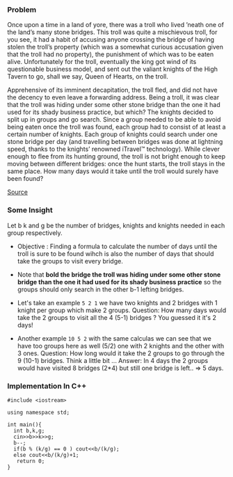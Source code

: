 ### Problem
Once upon a time in a land of yore, there was a troll who lived ’neath one of the land’s many stone bridges. This troll was quite a mischievous troll, for you see, it had a habit of accusing anyone crossing the bridge of having stolen the troll’s property (which was a somewhat curious accusation given that the troll had no property), the punishment of which was to be eaten alive. Unfortunately for the troll, eventually the king got wind of its questionable business model, and sent out the valiant knights of the High Tavern to go, shall we say, Queen of Hearts, on the troll.

Apprehensive of its imminent decapitation, the troll fled, and did not have the decency to even leave a forwarding address. Being a troll, it was clear that the troll was hiding under some other stone bridge than the one it had used for its shady business practice, but which? The knights decided to split up in groups and go search. Since a group needed to be able to avoid being eaten once the troll was found, each group had to consist of at least a certain number of knights. Each group of knights could search under one stone bridge per day (and travelling between bridges was done at lightning speed, thanks to the knights’ renowned iTravel™ technology). While clever enough to flee from its hunting ground, the troll is not bright enough to keep moving between different bridges: once the hunt starts, the troll stays in the same place. How many days would it take until the troll would surely have been found?

[Source](https://open.kattis.com/problems/trollhunt)

### Some Insight
Let b k and g be the number of bridges, knights and  knights needed in each group respectively.
- Objective : Finding a formula to calculate the number of days until the troll is sure to be found wihch is also the number of days that should take the groups to visit every bridge.
- Note that **bold the bridge the troll was hiding under some other stone bridge than the one it had used for its shady business practice**
so the groups should only search in the other b-1 lefting bridges.
- Let's take an example `5 2 1` we have two knights and 2 bridges with 1 knight per group which make 2 groups.
Question: How many days would take the 2 groups to  visit all the 4 (5-1) bridges ?
You guessed it it's 2 days!

- Another example `10 5 2` with the same calculas we can see that we have too groups here as well (5/2) one with 2 knights and the other with 3 ones.
Question: How long would it take the 2 groups to go through the 9 (10-1) bridges. Think a little bit ...
Answer: In 4 days the 2 groups would have visited 8 bridges (2*4) but still one bridge is left.. => 5 days.

### Implementation In C++
```
#include <iostream>

using namespace std;

int main(){
  int b,k,g;
  cin>>b>>k>>g;
  b--;
  if(b % (k/g) == 0 ) cout<<b/(k/g);
  else cout<<b/(k/g)+1;
   return 0;
}
```
